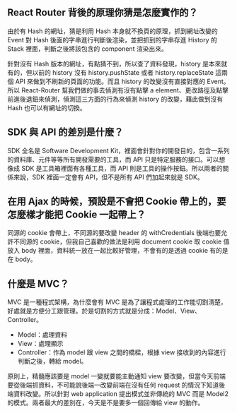 ## React Router 背後的原理你猜是怎麼實作的？
由於有 Hash 的網址，猜是利用 Hash 本身就不換頁的原理，抓到網址改變的 Event 對 Hash 後面的字串進行判斷後渲染，並把抓到的字串存進 History 的 Stack 裡面，判斷之後將該包含的 component 渲染出來。

針對沒有 Hash 版本的網址，有點猜不到，所以查了資料發現，history 是本來就有的，但以前的 history 沒有 history.pushState 或者 history.replaceState 這兩個 API 來做到不刷新的頁面的功能。而且 history 的改變沒有直接對應的 Event。所以 React-Router 幫我們做的事去偵測有沒有點擊 a element、更改路徑及點擊前進後退鈕來偵測，偵測這三方面的行為來偵測 history 的改變，藉此做到沒有 Hash 也可以有網址的切換。

## SDK 與 API 的差別是什麼？
SDK 全名是 Software Development Kit，裡面會針對你的開發目的，包含一系列的資料庫、元件等等所有開發需要的工具，而 API 只是特定服務的接口。可以想像成 SDK 是工具箱裡面有各種工具，而 API 則是工具的操作按鈕。所以兩者的關係來說，SDK 裡面一定會有 API，但不是所有 API 們加起來就是 SDK。

## 在用 Ajax 的時候，預設是不會把 Cookie 帶上的，要怎麼樣才能把 Cookie 一起帶上？
同源的 cookie 會帶上，不同源的要改變 header 的 withCredentials 後端也要允許不同源的 cookie，但我自己喜歡的做法是利用 document cookie 取 cookie 值放入 body 裡面，資料統一放在一起比較好管理，不會有的是透過 cookie 有的是在 body。

## 什麼是 MVC？
MVC 是一種程式架構，為什麼會有 MVC 是為了讓程式處理的工作能切割清楚，好處就是方便分工跟管理。於是切割的方式就是分成：Model、View、Controller。

- Model：處理資料
- View：處理顯示
- Controller：作為 model 跟 view 之間的橋樑，根據 view 接收到的內容進行判斷之後，轉給 model。

原則上，精髓應該要是 model 一變就要能主動通知 view 要改變，但當今天前端要從後端抓資料，不可能說後端一改變前端在沒有任何 request 的情況下知道後端資料改變。所以針對 web application 提出模式並非傳統的 MVC 而是 Model2 的模式。兩者最大的差別在，今天是不是要多一個回傳給 view 的動作。